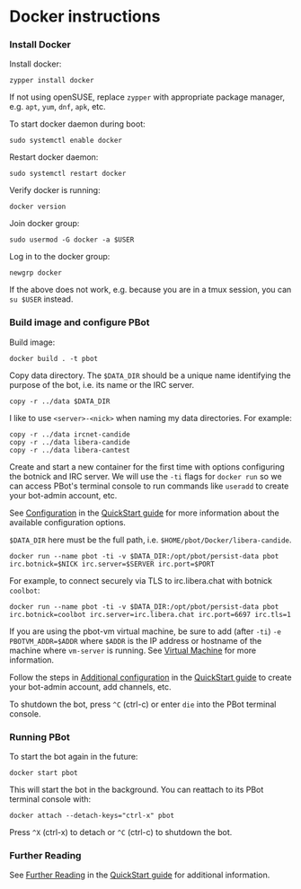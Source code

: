 # Docker instructions

### Install Docker

Install docker:

    zypper install docker

If not using openSUSE, replace `zypper` with appropriate package manager, e.g. `apt`, `yum`, `dnf`, `apk`, etc.

To start docker daemon during boot:

    sudo systemctl enable docker

Restart docker daemon:

    sudo systemctl restart docker

Verify docker is running:

    docker version

Join docker group:

    sudo usermod -G docker -a $USER

Log in to the docker group:

    newgrp docker

If the above does not work, e.g. because you are in a tmux session, you can `su $USER` instead.

### Build image and configure PBot

Build image:

    docker build . -t pbot

Copy data directory. The `$DATA_DIR` should be a unique name identifying the purpose of the bot, i.e. its name or the IRC server.

    copy -r ../data $DATA_DIR

I like to use `<server>-<nick>` when naming my data directories. For example:

    copy -r ../data ircnet-candide
    copy -r ../data libera-candide
    copy -r ../data libera-cantest

Create and start a new container for the first time with options configuring the botnick and IRC server. We will use the `-ti`
flags for `docker run` so we can access PBot's terminal console to run commands like `useradd` to create
your bot-admin account, etc.

See [Configuration](../doc/QuickStart.md#configuration) in the [QuickStart guide](../doc/QuickStart.md) for
more information about the available configuration options.

`$DATA_DIR` here must be the full path, i.e. `$HOME/pbot/Docker/libera-candide`.

    docker run --name pbot -ti -v $DATA_DIR:/opt/pbot/persist-data pbot irc.botnick=$NICK irc.server=$SERVER irc.port=$PORT

For example, to connect securely via TLS to irc.libera.chat with botnick `coolbot`:

    docker run --name pbot -ti -v $DATA_DIR:/opt/pbot/persist-data pbot irc.botnick=coolbot irc.server=irc.libera.chat irc.port=6697 irc.tls=1

If you are using the pbot-vm virtual machine, be sure to add (after `-ti`) `-e PBOTVM_ADDR=$ADDR` where `$ADDR` is the IP address or hostname of the machine
where `vm-server` is running. See [Virtual Machine](../doc/VirtualMachine.md) for more information.

Follow the steps in [Additional configuration](../doc/QuickStart.md#additional-configuration) in the [QuickStart guide](../doc/QuickStart.md)
to create your bot-admin account, add channels, etc.

To shutdown the bot, press `^C` (ctrl-c) or enter `die` into the PBot terminal console.

### Running PBot

To start the bot again in the future:

    docker start pbot

This will start the bot in the background. You can reattach to its PBot terminal console with:

    docker attach --detach-keys="ctrl-x" pbot

Press `^X` (ctrl-x) to detach or `^C` (ctrl-c) to shutdown the bot.

### Further Reading

See [Further Reading](../doc/QuickStart.md#further-reading) in the [QuickStart guide](../doc/QuickStart.md) for additional information.
